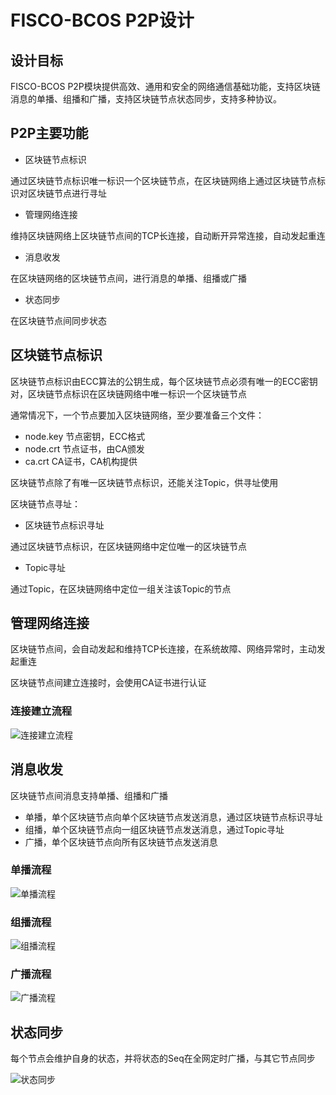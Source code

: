# FISCO-BCOS P2P设计

## 设计目标

FISCO-BCOS P2P模块提供高效、通用和安全的网络通信基础功能，支持区块链消息的单播、组播和广播，支持区块链节点状态同步，支持多种协议。

## P2P主要功能

- 区块链节点标识

通过区块链节点标识唯一标识一个区块链节点，在区块链网络上通过区块链节点标识对区块链节点进行寻址

- 管理网络连接

维持区块链网络上区块链节点间的TCP长连接，自动断开异常连接，自动发起重连

- 消息收发

在区块链网络的区块链节点间，进行消息的单播、组播或广播

- 状态同步

在区块链节点间同步状态

## 区块链节点标识

区块链节点标识由ECC算法的公钥生成，每个区块链节点必须有唯一的ECC密钥对，区块链节点标识在区块链网络中唯一标识一个区块链节点

通常情况下，一个节点要加入区块链网络，至少要准备三个文件：

- node.key 节点密钥，ECC格式
- node.crt 节点证书，由CA颁发
- ca.crt CA证书，CA机构提供

区块链节点除了有唯一区块链节点标识，还能关注Topic，供寻址使用

区块链节点寻址：

- 区块链节点标识寻址

通过区块链节点标识，在区块链网络中定位唯一的区块链节点

- Topic寻址

通过Topic，在区块链网络中定位一组关注该Topic的节点

## 管理网络连接

区块链节点间，会自动发起和维持TCP长连接，在系统故障、网络异常时，主动发起重连

区块链节点间建立连接时，会使用CA证书进行认证

### 连接建立流程

![连接建立流程](../../../images/p2p/connect.png)

## 消息收发

区块链节点间消息支持单播、组播和广播

- 单播，单个区块链节点向单个区块链节点发送消息，通过区块链节点标识寻址
- 组播，单个区块链节点向一组区块链节点发送消息，通过Topic寻址
- 广播，单个区块链节点向所有区块链节点发送消息

### 单播流程

![单播流程](../../../images/p2p/cast.png)

### 组播流程

![组播流程](../../../images/p2p/multicast.png)

### 广播流程

![广播流程](../../../images/p2p/broadcast.png)

## 状态同步

每个节点会维护自身的状态，并将状态的Seq在全网定时广播，与其它节点同步

![状态同步](../../../images/p2p/sync_status.png)